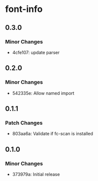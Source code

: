 # font-info

## 0.3.0

### Minor Changes

- 4cfe107: update parser

## 0.2.0

### Minor Changes

- 542335e: Allow named import

## 0.1.1

### Patch Changes

- 803aa6a: Validate if fc-scan is installed

## 0.1.0

### Minor Changes

- 373979a: Initial release
